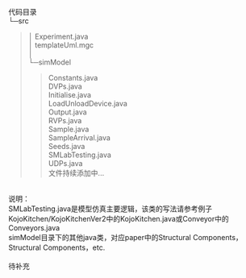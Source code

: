 代码目录<br>
└─src<br>
>│  Experiment.java<br>
>│  templateUml.mgc<br>
>│  <br>
>└─simModel<br>
>>Constants.java<br>
>>DVPs.java<br>
>>Initialise.java<br>
>>LoadUnloadDevice.java<br>
>>Output.java<br>
>>RVPs.java<br>
>>Sample.java<br>
>>SampleArrival.java<br>
>>Seeds.java<br>
>>SMLabTesting.java<br>
>>UDPs.java<br>
文件持续添加中...<br>
<br>
说明：<br>
SMLabTesting.java是模型仿真主要逻辑，该类的写法请参考例子KojoKitchen/KojoKitchenVer2中的KojoKitchen.java或Conveyor中的Conveyors.java<br>
simModel目录下的其他java类，对应paper中的Structural Components，Structural Components，etc.<br>
<br>
待补充<br>